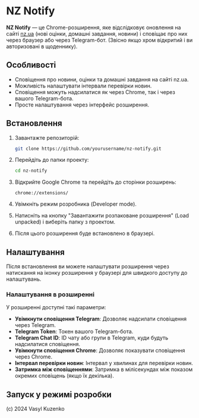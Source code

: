 
# NZ Notify

**NZ Notify** — це Chrome-розширення, яке відслідковує оновлення на сайті [nz.ua](https://nz.ua) (нові оцінки, домашні завдання, новини) і сповіщає про них через браузер або через Telegram-бот. (Звісно якщо хром відкритий і ви авторизовані в щоденнику). 

## Особливості

- Сповіщення про новини, оцінки та домашні завдання на сайті nz.ua.
- Можливість налаштувати інтервали перевірки новин.
- Сповіщення можуть надсилатися як через Chrome, так і через вашого Telegram-бота.
- Просте налаштування через інтерфейс розширення.

## Встановлення

1. Завантажте репозиторій:
   ```bash
   git clone https://github.com/yourusername/nz-notify.git
   ```

2. Перейдіть до папки проекту:
   ```bash
   cd nz-notify
   ```

3. Відкрийте Google Chrome та перейдіть до сторінки розширень:
   ```
   chrome://extensions/
   ```

4. Увімкніть режим розробника (Developer mode).

5. Натисніть на кнопку "Завантажити розпаковане розширення" (Load unpacked) і виберіть папку з проектом.

6. Після цього розширення буде встановлено в браузері.

## Налаштування

Після встановлення ви можете налаштувати розширення через натискання на іконку розширення у браузері для швидкого доступу до налаштувань.

### Налаштування в розширенні

У розширенні доступні такі параметри:
- **Увімкнути сповіщення Telegram**: Дозволяє надсилати сповіщення через Telegram.
- **Telegram Token**: Токен вашого Telegram-бота.
- **Telegram Chat ID**: ID чату або групи в Telegram, куди будуть надсилатися сповіщення.
- **Увімкнути сповіщення Chrome**: Дозволяє показувати сповіщення через Chrome.
- **Інтервал перевірки новин**: Інтервал у хвилинах для перевірки новин.
- **Затримка між сповіщеннями**: Затримка в мілісекундах між показом окремих сповіщень (якщо їх декілька).

## Запуск у режимі розробки

(с) 2024 Vasyl Kuzenko
